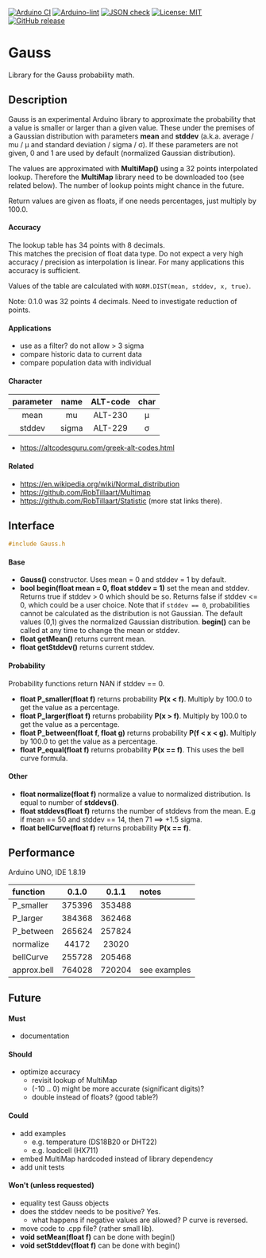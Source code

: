 
[![Arduino CI](https://github.com/RobTillaart/Gauss/workflows/Arduino%20CI/badge.svg)](https://github.com/marketplace/actions/arduino_ci)
[![Arduino-lint](https://github.com/RobTillaart/Gauss/actions/workflows/arduino-lint.yml/badge.svg)](https://github.com/RobTillaart/Gauss/actions/workflows/arduino-lint.yml)
[![JSON check](https://github.com/RobTillaart/Gauss/actions/workflows/jsoncheck.yml/badge.svg)](https://github.com/RobTillaart/Gauss/actions/workflows/jsoncheck.yml)
[![License: MIT](https://img.shields.io/badge/license-MIT-green.svg)](https://github.com/RobTillaart/Gauss/blob/master/LICENSE)
[![GitHub release](https://img.shields.io/github/release/RobTillaart/Gauss.svg?maxAge=3600)](https://github.com/RobTillaart/Gauss/releases)


# Gauss

Library for the Gauss probability math.


## Description

Gauss is an experimental Arduino library to approximate the probability that a value is 
smaller or larger than a given value.
These under the premises of a Gaussian distribution with parameters **mean** and **stddev** 
(a.k.a. average / mu / µ and standard deviation / sigma / σ).
If these parameters are not given, 0 and 1 are used by default (normalized Gaussian distribution).

The values are approximated with **MultiMap()** using a 32 points interpolated lookup.
Therefore the **MultiMap** library need to be downloaded too (see related below).
The number of lookup points might chance in the future.

Return values are given as floats, if one needs percentages, just multiply by 100.0.


#### Accuracy

The lookup table has 34 points with 8 decimals.  
This matches the precision of float data type.
Do not expect a very high accuracy / precision as interpolation is linear.
For many applications this accuracy is sufficient.

Values of the table are calculated with ```NORM.DIST(mean, stddev, x, true)```.

Note: 0.1.0 was 32 points 4 decimals. Need to investigate reduction of points.

#### Applications

- use as a filter? do not allow > 3 sigma
- compare historic data to current data
- compare population data with individual


#### Character

|  parameter  |  name  |  ALT-code  |  char |
|:-----------:|:------:|:----------:|:-----:|
|  mean       |  mu    |  ALT-230   |   µ   |
|  stddev     | sigma  |  ALT-229   |   σ   |

- https://altcodesguru.com/greek-alt-codes.html


#### Related

- https://en.wikipedia.org/wiki/Normal_distribution
- https://github.com/RobTillaart/Multimap
- https://github.com/RobTillaart/Statistic  (more stat links there).


## Interface

```cpp
#include Gauss.h
```


#### Base

- **Gauss()** constructor. Uses mean = 0 and stddev = 1 by default.
- **bool begin(float mean = 0, float stddev = 1)** set the mean and stddev.
Returns true if stddev > 0 which should be so.
Returns false if stddev <= 0, which could be a user choice.
Note that if ```stddev == 0```, probabilities cannot be calculated 
as the distribution is not Gaussian.
The default values (0,1) gives the normalized Gaussian distribution.
**begin()** can be called at any time to change the mean or stddev.
- **float getMean()** returns current mean.
- **float getStddev()** returns current stddev.


#### Probability

Probability functions return NAN if stddev == 0.

- **float P_smaller(float f)** returns probability **P(x < f)**.
Multiply by 100.0 to get the value as a percentage.
- **float P_larger(float f)** returns probability **P(x > f)**.
Multiply by 100.0 to get the value as a percentage.
- **float P_between(float f, float g)** returns probability **P(f < x < g)**.
Multiply by 100.0 to get the value as a percentage.
- **float P_equal(float f)** returns probability **P(x == f)**.
This uses the bell curve formula.


#### Other

- **float normalize(float f)** normalize a value to normalized distribution.
Is equal to number of **stddevs()**.
- **float stddevs(float f)** returns the number of stddevs from the mean.
E.g if mean == 50 and stddev == 14, then 71 ==> +1.5 sigma.
- **float bellCurve(float f)** returns probability **P(x == f)**.


## Performance

Arduino UNO, IDE 1.8.19

|   function    |  0.1.0   |  0.1.1   |  notes  |
|:--------------|:--------:|:--------:|:--------|
|  P_smaller    |  375396  |  353488  |
|  P_larger     |  384368  |  362468  |
|  P_between    |  265624  |  257824  |
|  normalize    |   44172  |   23020  |
|  bellCurve    |  255728  |  205468  |
|  approx.bell  |  764028  |  720204  |  see examples 


## Future

#### Must

- documentation


#### Should

- optimize accuracy
  - revisit lookup of MultiMap
  - (-10 .. 0) might be more accurate (significant digits)?
  - double instead of floats? (good table?)


#### Could

- add examples
  - e.g. temperature (DS18B20 or DHT22)
  - e.g. loadcell (HX711)
- embed MultiMap hardcoded instead of library dependency
- add unit tests


#### Won't (unless requested)

- equality test Gauss objects
- does the stddev needs to be positive? Yes.
  - what happens if negative values are allowed? P curve is reversed.
- move code to .cpp file? (rather small lib).
- **void setMean(float f)** can be done with begin()
- **void setStddev(float f)** can be done with begin()


